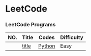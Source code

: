 # LeetCode

### LeetCode Programs

| NO. | Title | Codes | Difficulty |
| --- | ----- | ----- | ---------- |
|  | [title](https://leetcode.com/) | [Python](./) | Easy |
